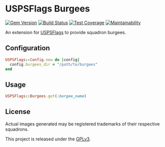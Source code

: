 # USPSFlags Burgees

[![Gem Version](https://img.shields.io/gem/v/usps_flags.svg)](https://rubygems.org/gems/usps_flags-burgees)
[![Build Status](https://travis-ci.org/jfiander/usps-flags.svg)](https://travis-ci.org/jfiander/usps-flags)
[![Test Coverage](https://api.codeclimate.com/v1/badges/760b824f0edac3316a11/test_coverage)](https://codeclimate.com/github/jfiander/usps-flags/test_coverage)
[![Maintainability](https://api.codeclimate.com/v1/badges/760b824f0edac3316a11/maintainability)](https://codeclimate.com/github/jfiander/usps-flags/maintainability)

An extension for [USPSFlags](https://github.com/jfiander/usps-flags) to provide squadron burgees.

## Configuration

```ruby
USPSFlags::Config.new do |config|
  config.burgees_dir = "/path/to/burgees"
end
```

## Usage

```ruby
USPSFlags::Burgees.get(:burgee_name)
```

## License

Actual images generated may be registered trademarks of their
respective squadrons.

This project is released under the
[GPLv3](https://raw.github.com/jfiander/usps-flags/master/LICENSE).
